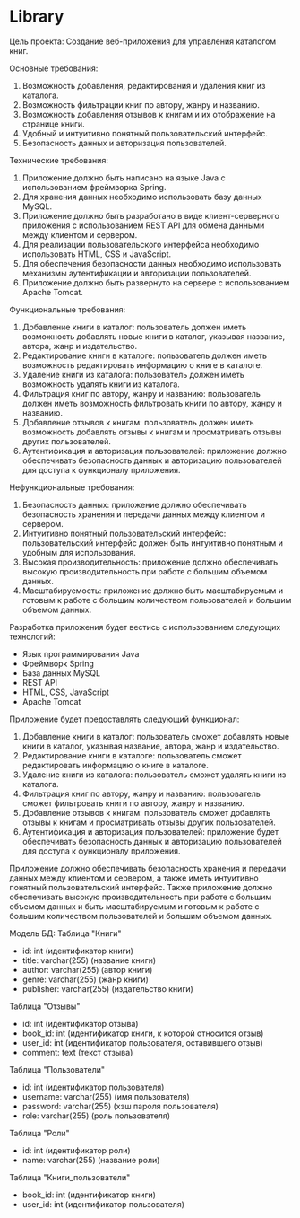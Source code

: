 # Library
Цель проекта:
Создание веб-приложения для управления каталогом книг.

Основные требования:
1. Возможность добавления, редактирования и удаления книг из каталога.
2. Возможность фильтрации книг по автору, жанру и названию.
3. Возможность добавления отзывов к книгам и их отображение на странице книги.
4. Удобный и интуитивно понятный пользовательский интерфейс.
5. Безопасность данных и авторизация пользователей.

Технические требования:
1. Приложение должно быть написано на языке Java с использованием фреймворка Spring.
2. Для хранения данных необходимо использовать базу данных MySQL.
3. Приложение должно быть разработано в виде клиент-серверного приложения с использованием REST API для обмена данными между клиентом и сервером.
4. Для реализации пользовательского интерфейса необходимо использовать HTML, CSS и JavaScript.
5. Для обеспечения безопасности данных необходимо использовать механизмы аутентификации и авторизации пользователей.
6. Приложение должно быть развернуто на сервере с использованием Apache Tomcat.

Функциональные требования:
1. Добавление книги в каталог: пользователь должен иметь возможность добавлять новые книги в каталог, указывая название, автора, жанр и издательство.
2. Редактирование книги в каталоге: пользователь должен иметь возможность редактировать информацию о книге в каталоге.
3. Удаление книги из каталога: пользователь должен иметь возможность удалять книги из каталога.
4. Фильтрация книг по автору, жанру и названию: пользователь должен иметь возможность фильтровать книги по автору, жанру и названию.
5. Добавление отзывов к книгам: пользователь должен иметь возможность добавлять отзывы к книгам и просматривать отзывы других пользователей.
6. Аутентификация и авторизация пользователей: приложение должно обеспечивать безопасность данных и авторизацию пользователей для доступа к функционалу приложения.

Нефункциональные требования:
1. Безопасность данных: приложение должно обеспечивать безопасность хранения и передачи данных между клиентом и сервером.
2. Интуитивно понятный пользовательский интерфейс: пользовательский интерфейс должен быть интуитивно понятным и удобным для использования.
3. Высокая производительность: приложение должно обеспечивать высокую производительность при работе с большим объемом данных.
4. Масштабируемость: приложение должно быть масштабируемым и готовым к работе с большим количеством пользователей и большим объемом данных.

Разработка приложения будет вестись с использованием следующих технологий:
- Язык программирования Java
- Фреймворк Spring
- База данных MySQL
- REST API
- HTML, CSS, JavaScript
- Apache Tomcat

Приложение будет предоставлять следующий функционал:
1. Добавление книги в каталог: пользователь сможет добавлять новые книги в каталог, указывая название, автора, жанр и издательство.
2. Редактирование книги в каталоге: пользователь сможет редактировать информацию о книге в каталоге.
3. Удаление книги из каталога: пользователь сможет удалять книги из каталога.
4. Фильтрация книг по автору, жанру и названию: пользователь сможет фильтровать книги по автору, жанру и названию.
5. Добавление отзывов к книгам: пользователь сможет добавлять отзывы к книгам и просматривать отзывы других пользователей.
6. Аутентификация и авторизация пользователей: приложение будет обеспечивать безопасность данных и авторизацию пользователей для доступа к функционалу приложения.

Приложение должно обеспечивать безопасность хранения и передачи данных между клиентом и сервером, а также иметь интуитивно понятный пользовательский интерфейс. 
Также приложение должно обеспечивать высокую производительность при работе с большим объемом данных и быть масштабируемым и готовым к работе с большим
количеством пользователей и большим объемом данных.

Модель БД:
Таблица "Книги"
- id: int (идентификатор книги)
- title: varchar(255) (название книги)
- author: varchar(255) (автор книги)
- genre: varchar(255) (жанр книги)
- publisher: varchar(255) (издательство книги)

Таблица "Отзывы"
- id: int (идентификатор отзыва)
- book_id: int (идентификатор книги, к которой относится отзыв)
- user_id: int (идентификатор пользователя, оставившего отзыв)
- comment: text (текст отзыва)

Таблица "Пользователи"
- id: int (идентификатор пользователя)
- username: varchar(255) (имя пользователя)
- password: varchar(255) (хэш пароля пользователя)
- role: varchar(255) (роль пользователя)

Таблица "Роли"
- id: int (идентификатор роли)
- name: varchar(255) (название роли)

Таблица "Книги_пользователи"
- book_id: int (идентификатор книги)
- user_id: int (идентификатор пользователя)
